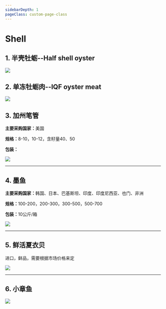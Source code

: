 ```yaml
---
sidebarDepth: 1
pageClass: custom-page-class
---
```


# Shell

## 1. 半壳牡蛎--Half shell oyster
<div class="imgb" >
 <img  src="https://yuhuawebsite.oss-cn-hongkong.aliyuncs.com/P-S-1.%E5%8D%8A%E5%A3%B3%E7%89%A1%E8%9B%8E--Half%20shell%20oyster.jpg">
</div>

## 2. 单冻牡蛎肉--IQF oyster meat
<div class="imgb" >
 <img  src="https://yuhuawebsite.oss-cn-hongkong.aliyuncs.com/P-S-2.%E5%8D%95%E5%86%BB%E7%89%A1%E8%9B%8E%E8%82%89--IQF%20oyster%20meat.jpg">
</div>

## 3. 加州笔管
<p><strong>主要采购国家：</strong>美国</p>
<p><strong>规格：</strong>8-10，10-12，含籽量40、50</p>
<p><strong>包装：</strong></p>
<div class="imgb" >
 <img  src="https://yuhuawebsite.oss-cn-hongkong.aliyuncs.com/P-S-3.%E5%8A%A0%E5%B7%9E%E7%AC%94%E7%AE%A1--California%20squid%202.jpg">
</div>
<hr>

## 4. 墨鱼
<p><strong>主要采购国家：</strong>韩国、日本、巴基斯坦、印度、印度尼西亚、也门、非洲</p>
<p><strong>规格：</strong>100-200，200-300，300-500，500-700</p>
<p><strong>包装：</strong>10公斤/箱</p>
<div class="imgb" >
 <img  src="https://yuhuawebsite.oss-cn-hongkong.aliyuncs.com/P-S-4.%E5%A2%A8%E9%B1%BC--Cuttle%20fish.jpg">
</div>
<hr>


## 5. 鲜活夏衣贝
进口，鲜品，需要根据市场价格来定
<div class="imgb" >
 <img  src="https://yuhuawebsite.oss-cn-hongkong.aliyuncs.com/P-S-5.%E9%B2%9C%E6%B4%BB%E5%A4%8F%E8%A1%A3%E8%B4%9D--Fresh%20Scallop.jpg">
</div>
<hr>

## 6. 小章鱼
<div class="imgb" >
 <img  src="https://yuhuawebsite.oss-cn-hongkong.aliyuncs.com/P-S-6.%E5%B0%8F%E7%AB%A0%E9%B1%BC--Baby%20octopus.jpg">
</div>


